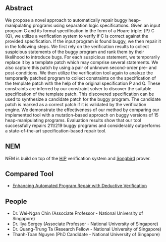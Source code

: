 <!-- You can use the [editor on -->
<!-- GitHub](https://github.com/maple-repair/expression-templates/edit/master/index.md) to maintain and preview the content for your website in Markdown files. -->

<!-- # Automated Program Repair using Formal Specifications. -->

## Abstract
We propose a novel approach to automatically repair buggy heap-manipulating
programs using separation logic specifications.
Given an input program C and its formal specification in the form of a Hoare
triple: {P} C {Q}, we
utilize
a verification
system to verify if C is correct against the provided specification.
If the input program is found buggy, we then repair it in the following steps.
We first rely on the verification results to collect suspicious statements
of the buggy program
and rank them
by their
likelihood
to introduce bugs.
For each suspicious statement, we temporarily replace it by a
template patch which may comprise several statements.
We also capture this patch
by using
a pair of
unknown second-order pre- and post-conditions.
We then utilize the verification tool again to analyze the temporarily
patched program to collect constraints
on the specification
of the template patch with the help of the original specification
P and Q.
These constraints
are inferred
by our constraint solver to discover the suitable specification of the
template patch.
This discovered specification can be used to synthesize a candidate
patch for the buggy program.
The candidate patch
is marked as a correct patch
if it is
validated by the verification engine.
We demonstrate the effectiveness of our
method by comparing our implemented tool with a mutation-based approach on
buggy versions of 15 heap-manipulating programs.
Evaluation results show that our tool successfully
repairs 211/219 buggy programs and
considerably outperforms a
state-of-the-art specification-based repair tool.

## NEM
NEM is build on top of the [HIP](http://loris-5.d2.comp.nus.edu.sg/hip/index.html)
verification system and [Songbird](https://songbird-prover.github.io/) prover. 

## Compared Tool
- [Enhancing Automated Program Repair with Deductive Verification](https://dblp.org/db/conf/icsm/icsme2016.html#LeLLG16)

<!-- ## The Benchmarks and Experiments. -->
<!-- - The test suites for the *TCAS* benchmark is provided by Xianglong Kong. You -->
<!--   can download by this [link](files/genprog-demo.zip). The benchmark contains 41 -->
<!--   buggy cases. Each case has its own test suite of 40 tests. -->
<!-- - The details about the second benchmark is provided -->
<!-- in [Github](https://github.com/maple-repair/recursive-benchmark). -->
<!-- - The experiments of AllRepair and Forensic are done with the same format which -->
<!--   uses an assertion that compares the results of buggy and correct programs, -->
<!--   e.g. assert(buggy\_sum(x, y) == correct\_sum(x,y) -->
<!-- - For GenProg and Angelix, we create test suites of 10 for each buggy program in -->
<!--   the second experiment. We follow their tutorials in setting up this experiment. -->

## People
- Dr. Wei-Ngan Chin (Associate Professor - National University of Singapore)
- Dr. Ilya Sergey (Associate Professor - National University of Singapore)
- Dr. Quang-Trung Ta (Research Fellow - National University of Singapore) 
- Thanh-Toan Nguyen (PhD Candidate - National University of Singapore)

<!-- ## Our VMCAI paper -->

<!-- ## Header 2 -->
<!-- ### Header 3 -->

<!-- - Bulleted -->
<!-- - List -->

<!-- 1. Numbered -->
<!-- 2. List -->

<!-- **Bold** and _Italic_ and `Code` text -->

<!-- [Link](url) and ![Image](src) -->
<!-- ``` -->

<!-- For more details see [GitHub Flavored Markdown](https://guides.github.com/features/mastering-markdown/). -->

<!-- ### Jekyll Themes -->

<!-- Your Pages site will use the layout and styles from the Jekyll theme you have selected in your [repository settings](https://github.com/maple-repair/expression-templates/settings). The name of this theme is saved in the Jekyll `_config.yml` configuration file. -->

<!-- ### Support or Contact -->

<!-- Having trouble with Pages? Check out our [documentation](https://help.github.com/categories/github-pages-basics/) or [contact support](https://github.com/contact) and we’ll help you sort it out. -->
